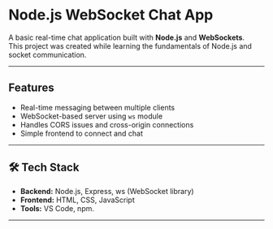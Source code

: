 #  Node.js WebSocket Chat App

A basic real-time chat application built with **Node.js** and **WebSockets**.  
This project was created while learning the fundamentals of Node.js and socket communication.

---

##  Features
- Real-time messaging between multiple clients
- WebSocket-based server using `ws` module
- Handles CORS issues and cross-origin connections
- Simple frontend to connect and chat

---

## 🛠 Tech Stack
- **Backend:** Node.js, Express, ws (WebSocket library)
- **Frontend:** HTML, CSS, JavaScript
- **Tools:** VS Code, npm.

---
